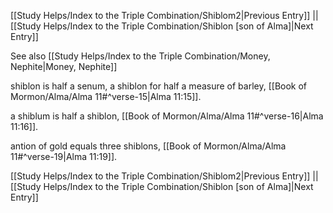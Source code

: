 [[Study Helps/Index to the Triple Combination/Shiblom2|Previous Entry]]  ||  [[Study Helps/Index to the Triple Combination/Shiblon [son of Alma]|Next Entry]]

 See also [[Study Helps/Index to the Triple Combination/Money, Nephite|Money, Nephite]]

 shiblon is half a senum, a shiblon for half a measure of barley, [[Book of Mormon/Alma/Alma 11#^verse-15|Alma 11:15]].

 a shiblum is half a shiblon, [[Book of Mormon/Alma/Alma 11#^verse-16|Alma 11:16]].

 antion of gold equals three shiblons, [[Book of Mormon/Alma/Alma 11#^verse-19|Alma 11:19]].

[[Study Helps/Index to the Triple Combination/Shiblom2|Previous Entry]]  ||  [[Study Helps/Index to the Triple Combination/Shiblon [son of Alma]|Next Entry]]